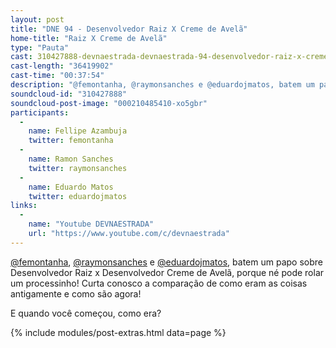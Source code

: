 ```yaml
---
layout: post
title: "DNE 94 - Desenvolvedor Raiz X Creme de Avelã"
home-title: "Raiz X Creme de Avelã"
type: "Pauta"
cast: 310427888-devnaestrada-devnaestrada-94-desenvolvedor-raiz-x-creme-de-avela.mp3
cast-length: "36419902"
cast-time: "00:37:54"
description: "@femontanha, @raymonsanches e @eduardojmatos, batem um papo sobre Desenvolvedor Raiz x Desenvolvedor Creme de Avelã, porque né pode rolar um processinho! Curta conosco a comparação de como eram as coisas antigamente e como são agora!"
soundcloud-id: "310427888"
soundcloud-post-image: "000210485410-xo5gbr"
participants:
  -
    name: Fellipe Azambuja
    twitter: femontanha
  -
    name: Ramon Sanches
    twitter: raymonsanches
  -
    name: Eduardo Matos
    twitter: eduardojmatos
links:
  -
    name: "Youtube DEVNAESTRADA"
    url: "https://www.youtube.com/c/devnaestrada"
---
```


[@femontanha](https://twitter.com/femontanha), [@raymonsanches](https://twitter.com/raymonsanches) e [@eduardojmatos](https://twitter.com/eduardojmatos), batem um papo sobre Desenvolvedor Raiz x Desenvolvedor Creme de Avelã, porque né pode rolar um processinho! Curta conosco a comparação de como eram as coisas antigamente e como são agora!

E quando você começou, como era?

{% include modules/post-extras.html data=page %}
